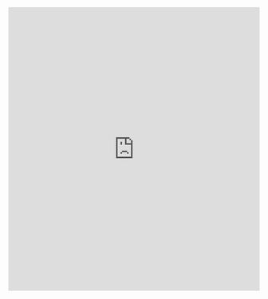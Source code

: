 <p><iframe allowfullscreen width="100%" height="569" class="google-slides-iframe" frameborder="0" scrolling="no" src="https://docs.google.com/presentation/d/e/2PACX-1vS6P9pbpFFS3IbJ-FVEu21Ecglp8SuFiLl6NTAGwUmL2h-ZOXY8FzZAMyaTYa9cFwP1-e1w2XVR9LPc/embed?start=false&amp;loop=false&amp;delayms=3000"></iframe></p>
